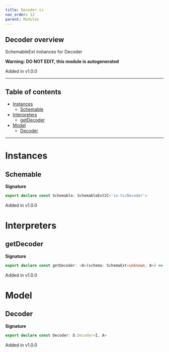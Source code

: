 ```yaml
---
title: Decoder.ts
nav_order: 12
parent: Modules
---
```


## Decoder overview

SchemableExt instances for Decoder

**Warning: DO NOT EDIT, this module is autogenerated**

Added in v1.0.0

---

<h2 class="text-delta">Table of contents</h2>

- [Instances](#instances)
  - [Schemable](#schemable)
- [Interpreters](#interpreters)
  - [getDecoder](#getdecoder)
- [Model](#model)
  - [Decoder](#decoder)

---

# Instances

## Schemable

**Signature**

```ts
export declare const Schemable: SchemableExt2C<'io-ts/Decoder'>
```

Added in v1.0.0

# Interpreters

## getDecoder

**Signature**

```ts
export declare const getDecoder: <A>(schema: SchemaExt<unknown, A>) => D.Decoder<unknown, A>
```

Added in v1.0.0

# Model

## Decoder

**Signature**

```ts
export declare const Decoder: D.Decoder<I, A>
```

Added in v1.0.0

